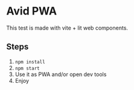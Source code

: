 # Avid PWA

This test is made with vite + lit web components.

## Steps

1. `npm install`
2. `npm start`
3. Use it as PWA and/or open dev tools
4. Enjoy
